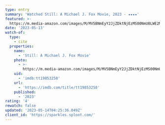 ```yaml
---
type: entry
summary: 'Watched Still: A Michael J. Fox Movie, 2023 - ★★★★'
featured: >-
  https://m.media-amazon.com/images/M/MV5BNmEyY2JjZDktNjEzMS00NmU0LWE2MDUtN2NhODgxZjFmMTk1XkEyXkFqcGdeQXVyNjUxMjc1OTM@._V1_SX300.jpg
date: '2023-05-13'
watch-of:
  type:
    - cite
  properties:
    name:
      - 'Still: A Michael J. Fox Movie'
    photo:
      - >-
        https://m.media-amazon.com/images/M/MV5BNmEyY2JjZDktNjEzMS00NmU0LWE2MDUtN2NhODgxZjFmMTk1XkEyXkFqcGdeQXVyNjUxMjc1OTM@._V1_SX300.jpg
    uid:
      - 'imdb:tt19853258'
    url:
      - 'https://imdb.com/title/tt19853258'
    published:
      - '2023'
rating: '4'
rewatch: false
updated: '2023-05-14T04:25:36.049Z'
client_id: 'https://sparkles.sploot.com/'
---
```


